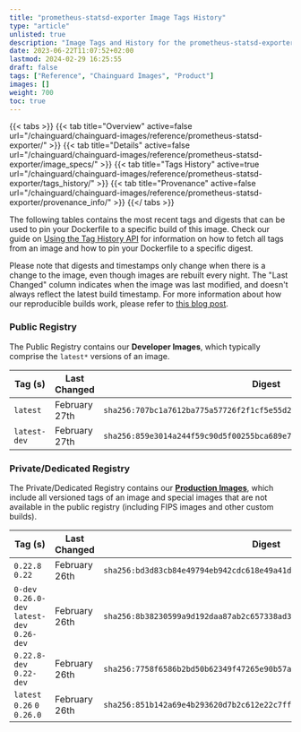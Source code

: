 ```yaml
---
title: "prometheus-statsd-exporter Image Tags History"
type: "article"
unlisted: true
description: "Image Tags and History for the prometheus-statsd-exporter Chainguard Image"
date: 2023-06-22T11:07:52+02:00
lastmod: 2024-02-29 16:25:55
draft: false
tags: ["Reference", "Chainguard Images", "Product"]
images: []
weight: 700
toc: true
---
```


{{< tabs >}}
{{< tab title="Overview" active=false url="/chainguard/chainguard-images/reference/prometheus-statsd-exporter/" >}}
{{< tab title="Details" active=false url="/chainguard/chainguard-images/reference/prometheus-statsd-exporter/image_specs/" >}}
{{< tab title="Tags History" active=true url="/chainguard/chainguard-images/reference/prometheus-statsd-exporter/tags_history/" >}}
{{< tab title="Provenance" active=false url="/chainguard/chainguard-images/reference/prometheus-statsd-exporter/provenance_info/" >}}
{{</ tabs >}}

The following tables contains the most recent tags and digests that can be used to pin your Dockerfile to a specific build of this image. Check our guide on [Using the Tag History API](/chainguard/chainguard-images/using-the-tag-history-api/) for information on how to fetch all tags from an image and how to pin your Dockerfile to a specific digest.

Please note that digests and timestamps only change when there is a change to the image, even though images are rebuilt every night. The "Last Changed" column indicates when the image was last modified, and doesn't always reflect the latest build timestamp. For more information about how our reproducible builds work, please refer to [this blog post](https://www.chainguard.dev/unchained/reproducing-chainguards-reproducible-image-builds).

### Public Registry
The Public Registry contains our **Developer Images**, which typically comprise the `latest*` versions of an image.

| Tag (s)       | Last Changed  | Digest                                                                    |
|---------------|---------------|---------------------------------------------------------------------------|
|  `latest`     | February 27th | `sha256:707bc1a7612ba775a57726f2f1cf5e55d2da8330c507432e61c4389a1afb3216` |
|  `latest-dev` | February 27th | `sha256:859e3014a244f59c90d5f00255bca689e75c204f1070845a2bccbf0fff6b415b` |


### Private/Dedicated Registry
The Private/Dedicated Registry contains our **[Production Images](https://www.chainguard.dev/chainguard-images)**, which include all versioned tags of an image and special images that are not available in the public registry (including FIPS images and other custom builds).

| Tag (s)                                       | Last Changed  | Digest                                                                    |
|-----------------------------------------------|---------------|---------------------------------------------------------------------------|
|  `0.22.8` `0.22`                              | February 26th | `sha256:bd3d83cb84e49794eb942cdc618e49a41d4e0157655b1e8052992f1004179522` |
|  `0-dev` `0.26.0-dev` `latest-dev` `0.26-dev` | February 26th | `sha256:8b38230599a9d192daa87ab2c657338ad358d7de696d3b76175168b8224045b0` |
|  `0.22.8-dev` `0.22-dev`                      | February 26th | `sha256:7758f6586b2bd50b62349f47265e90b57ac2295c7a7356aacd5602f77706b96b` |
|  `latest` `0.26` `0` `0.26.0`                 | February 26th | `sha256:851b142a69e4b293620d7b2c612e22c7ff14ab58d96ef5a4e01ceeece800b2cf` |

